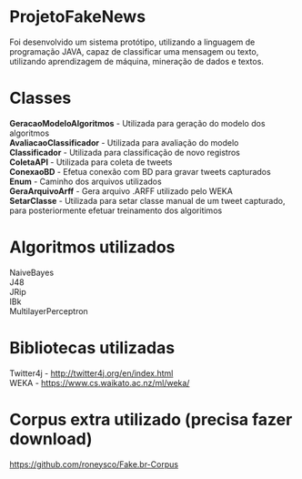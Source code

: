 # ProjetoFakeNews
Foi desenvolvido um sistema protótipo, utilizando a linguagem de programação JAVA, capaz de classificar uma mensagem ou texto, utilizando aprendizagem de máquina, mineração de dados e textos.

# Classes
<b>GeracaoModeloAlgoritmos</b> - Utilizada para geração do modelo dos algoritmos<br>
<b>AvaliacaoClassificador</b> - Utilizada para avaliação do modelo<br>
<b>Classificador</b> - Utilizada para classificação de novo registros<br>
<b>ColetaAPI</b> - Utilizada para coleta de tweets<br>
<b>ConexaoBD</b> - Efetua conexão com BD para gravar tweets capturados<br>
<b>Enum</b> - Caminho dos arquivos utilizados<br>
<b>GeraArquivoArff</b> - Gera arquivo .ARFF utilizado pelo WEKA<br>
<b>SetarClasse</b> - Utilizada para setar classe manual de um tweet capturado, para posteriormente efetuar treinamento dos algoritimos<br>

# Algoritmos utilizados
NaiveBayes<br>
J48<br>
JRip<br>
IBk<br>
MultilayerPerceptron<br>

# Bibliotecas utilizadas
Twitter4j - http://twitter4j.org/en/index.html<br>
WEKA - https://www.cs.waikato.ac.nz/ml/weka/<br>

# Corpus extra utilizado (precisa fazer download)
https://github.com/roneysco/Fake.br-Corpus
